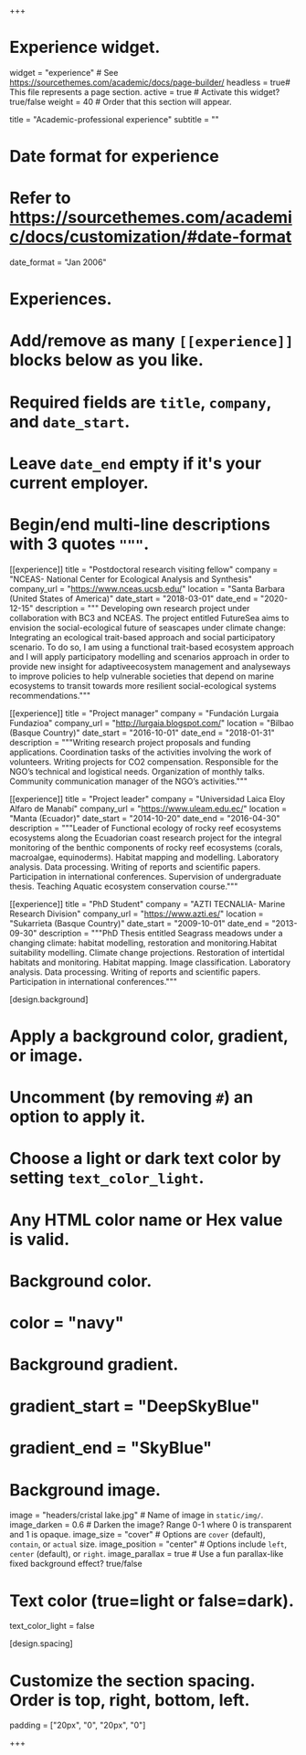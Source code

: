 +++
# Experience widget.
widget = "experience"  # See https://sourcethemes.com/academic/docs/page-builder/
headless = true# This file represents a page section.
active = true  # Activate this widget? true/false
weight = 40  # Order that this section will appear.

title = "Academic-professional experience"
subtitle = ""

# Date format for experience
#   Refer to https://sourcethemes.com/academic/docs/customization/#date-format
date_format = "Jan 2006"

# Experiences.
#   Add/remove as many `[[experience]]` blocks below as you like.
#   Required fields are `title`, `company`, and `date_start`.
#   Leave `date_end` empty if it's your current employer.
#   Begin/end multi-line descriptions with 3 quotes `"""`.
[[experience]]
  title = "Postdoctoral research visiting fellow"
  company = "NCEAS- National Center for Ecological Analysis and Synthesis"
  company_url = "https://www.nceas.ucsb.edu/"
  location = "Santa Barbara (United States of America)"
  date_start = "2018-03-01"
  date_end = "2020-12-15"
  description = """
Developing own research project under collaboration with BC3 and NCEAS. The project entitled FutureSea aims to envision the social-ecological future of seascapes under climate change: Integrating an ecological trait-based approach and social participatory scenario. To do so, I am using  a  functional  trait-based ecosystem approach and I will apply  participatory modelling and scenarios approach in order to provide new insight for adaptiveecosystem management and analyseways to improve policies to help vulnerable societies  that  depend  on  marine  ecosystems to  transit  towards  more  resilient  social-ecological systems recommendations."""

[[experience]]
  title = "Project manager"
  company = "Fundación Lurgaia Fundazioa"
  company_url = "http://lurgaia.blogspot.com/"
  location = "Bilbao (Basque Country)"
  date_start = "2016-10-01"
  date_end = "2018-01-31"
  description = """Writing  research  project  proposals  and  funding  applications.  Coordination  tasks  of  the  activities involving the work of volunteers. Writing projects for CO2 compensation. Responsible for the NGO’s technical and logistical needs. Organization of monthly talks. Community communication manager of the NGO’s activities."""

[[experience]]
  title = "Project leader"
  company = "Universidad Laica Eloy Alfaro de Manabí"
  company_url = "https://www.uleam.edu.ec/"
  location = "Manta (Ecuador)"
  date_start = "2014-10-20"
  date_end = "2016-04-30"
  description = """Leader of Functional ecology of rocky reef ecosystems ecosystems along the Ecuadorian coast research project for the integral  monitoring  of  the  benthic  components  of  rocky  reef  ecosystems  (corals,  macroalgae, equinoderms).  Habitat  mapping  and  modelling.  Laboratory  analysis.  Data  processing.  Writing  of reports and scientific papers. Participation in international conferences. Supervision of undergraduate thesis. Teaching Aquatic ecosystem conservation course."""

[[experience]]
  title = "PhD Student"
  company = "AZTI TECNALIA- Marine Research Division"
  company_url = "https://www.azti.es/"
  location = "Sukarrieta (Basque Country)"
  date_start = "2009-10-01"
  date_end = "2013-09-30"
  description = """PhD Thesis entitled Seagrass meadows under a changing climate: habitat modelling, restoration and monitoring.Habitat  suitability  modelling.  Climate  change  projections.  Restoration  of  intertidal  habitats  and monitoring. Habitat mapping. Image classification. Laboratory analysis. Data processing. Writing of reports and scientific papers. Participation in international conferences."""

[design.background]
  # Apply a background color, gradient, or image.
  #   Uncomment (by removing `#`) an option to apply it.
  #   Choose a light or dark text color by setting `text_color_light`.
  #   Any HTML color name or Hex value is valid.

  # Background color.
  # color = "navy"
  
  # Background gradient.
  # gradient_start = "DeepSkyBlue"
  # gradient_end = "SkyBlue"
  
  # Background image.
  image = "headers/cristal lake.jpg"  # Name of image in `static/img/`.
  image_darken = 0.6  # Darken the image? Range 0-1 where 0 is transparent and 1 is opaque.
  image_size = "cover"  #  Options are `cover` (default), `contain`, or `actual` size.
  image_position = "center"  # Options include `left`, `center` (default), or `right`.
  image_parallax = true  # Use a fun parallax-like fixed background effect? true/false

  # Text color (true=light or false=dark).
  text_color_light = false

[design.spacing]
  # Customize the section spacing. Order is top, right, bottom, left.
  padding = ["20px", "0", "20px", "0"]

+++
